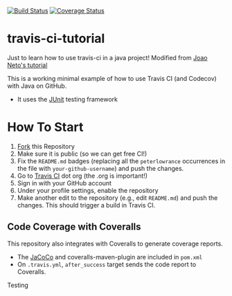 [![Build Status](https://travis-ci.org/peterlowrance/travis-ci-tutorial.svg?branch=master)](https://travis-ci.org/peterlowrance/travis-ci-tutorial)
[![Coverage Status](https://coveralls.io/repos/github/peterlowrance/travis-ci-tutorial/badge.svg?branch=master)](https://coveralls.io/github/peterlowrance/travis-ci-tutorial?branch=master)

# travis-ci-tutorial
Just to learn how to use travis-ci in a java project! Modified from [Joao Neto's tutorial](https://github.com/joaomlneto/travis-ci-tutorial-java)

This is a working minimal example of how to use Travis CI (and Codecov) with Java on GitHub.

- It uses the [JUnit](https://junit.org) testing framework

# How To Start

1. [Fork](https://github.com/peterlowrance/travis-ci-tutorial/fork) this Repository
2. Make sure it is public (so we can get free CI!)
3. Fix the `README.md` badges (replacing all the `peterlowrance` occurrences in the file with `your-github-username`) and push the changes.
4. Go to [Travis CI](http://travis-ci.org) dot org (the .org is important!)
5. Sign in with your GitHub account
6. Under your profile settings, enable the repository
7. Make another edit to the repository (e.g., edit `README.md`) and push the changes. This should trigger a build in Travis CI.

## Code Coverage with Coveralls

This repository also integrates with Coveralls to generate coverage reports.
- The [JaCoCo](https://www.jacoco.org) and coveralls-maven-plugin are included in `pom.xml`
- On `.travis.yml`, `after_success` target sends the code report to Coveralls.

Testing